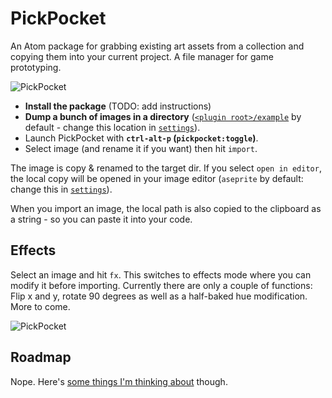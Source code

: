 # PickPocket

An Atom package for grabbing existing art assets from a collection and copying them into your current project. A file manager for game prototyping.

![PickPocket](https://cloud.githubusercontent.com/assets/129330/17072386/ca12ef8e-5035-11e6-8626-19ccd95f3266.gif)

* **Install the package** (TODO: add instructions)
* **Dump a bunch of images in a directory** ([`<plugin root>/example`](https://github.com/mrspeaker/pickpocket/tree/master/example) by default - change this location in [`settings`](atom://config/packages/pickpocket)).
* Launch PickPocket with **`ctrl-alt-p` (`pickpocket:toggle`)**.
* Select image (and rename it if you want) then hit `import`.

The image is copy & renamed to the target dir. If you select `open in editor`, the local copy will be opened in your image editor (`aseprite` by default: change this in [`settings`](atom://config/packages/pickpocket)).

When you import an image, the local path is also copied to the clipboard as a string - so you can paste it into your code.

## Effects

Select an image and hit `fx`. This switches to effects mode where you can modify it before importing.
Currently there are only a couple of functions: Flip x and y, rotate 90 degrees as well as a half-baked hue modification. More to come.

![PickPocket](https://cloud.githubusercontent.com/assets/129330/17072516/e57a0e00-5036-11e6-9293-493de4d643b1.png)

## Roadmap

Nope. Here's [some things I'm thinking about](https://github.com/mrspeaker/pickpocket/issues/3) though.
